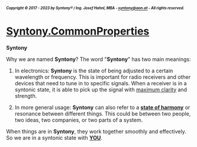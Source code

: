 ##### <sub><sub>Copyright &copy; 2017 - 2023 by Syntony&reg; / Ing. Josef Hahnl, MBA - syntony@aon.at - All rights reserved.</sub></sub>
# [Syntony.CommonProperties](./../README.md)

<a name="Syntony"/>**Syntony**

Why we are named **Syntony**?
The word "**Syntony**" has two main meanings:

1. In electronics: **Syntony** is the state of being adjusted to a certain wavelength or frequency. This is important for radio receivers and other devices that need to tune in to specific signals. When a receiver is in a syntonic state, it is able to pick up the signal with <u>maximum clarity</u> and strength.

2. In more general usage: **Syntony** can also refer to a <u>**state of harmony**</u> or resonance between different things. This could be between two people, two ideas, two companies, or two parts of a system. 
 
When things are in **Syntony**, they work together smoothly and effectively.
So we are in a syntonic state with <u>**YOU**</u>.

